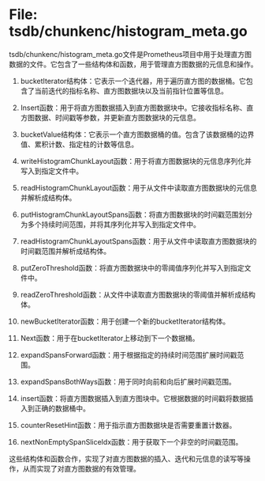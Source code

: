 # File: tsdb/chunkenc/histogram_meta.go

tsdb/chunkenc/histogram_meta.go文件是Prometheus项目中用于处理直方图数据的文件。它包含了一些结构体和函数，用于管理直方图数据的元信息和操作。

1. bucketIterator结构体：它表示一个迭代器，用于遍历直方图的数据桶。它包含了当前迭代的指标名称、直方图数据块以及当前指针位置等信息。

2. Insert函数：用于将直方图数据插入到直方图数据块中。它接收指标名称、直方图数据、时间戳等参数，并更新直方图数据块的元信息。

3. bucketValue结构体：它表示一个直方图数据桶的值。包含了该数据桶的边界值、累积计数、指定柱的计数等信息。

4. writeHistogramChunkLayout函数：用于将直方图数据块的元信息序列化并写入到指定文件中。

5. readHistogramChunkLayout函数：用于从文件中读取直方图数据块的元信息并解析成结构体。

6. putHistogramChunkLayoutSpans函数：将直方图数据块的时间戳范围划分为多个持续时间范围，并将其序列化并写入到指定文件中。

7. readHistogramChunkLayoutSpans函数：用于从文件中读取直方图数据块的时间戳范围并解析成结构体。

8. putZeroThreshold函数：将直方图数据块中的零阈值序列化并写入到指定文件中。

9. readZeroThreshold函数：从文件中读取直方图数据块的零阈值并解析成结构体。

10. newBucketIterator函数：用于创建一个新的bucketIterator结构体。

11. Next函数：用于在bucketIterator上移动到下一个数据桶。

12. expandSpansForward函数：用于根据指定的持续时间范围扩展时间戳范围。

13. expandSpansBothWays函数：用于同时向前和向后扩展时间戳范围。

14. insert函数：将直方图数据插入到直方图块中。它根据数据的时间戳将数据插入到正确的数据桶中。

15. counterResetHint函数：用于指示直方图数据块是否需要重置计数器。

16. nextNonEmptySpanSliceIdx函数：用于获取下一个非空的时间戳范围。

这些结构体和函数合作，实现了对直方图数据的插入、迭代和元信息的读写等操作，从而实现了对直方图数据的有效管理。

